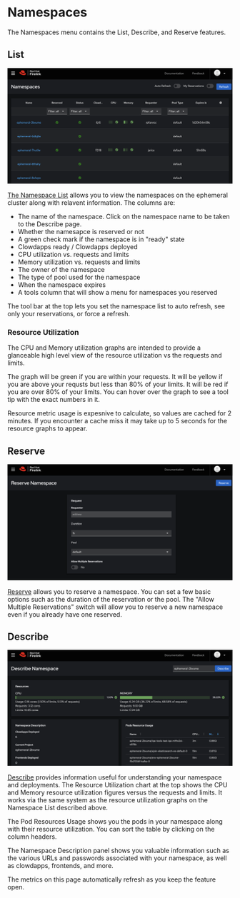 # Namespaces
The Namespaces menu contains the List, Describe, and Reserve features.


## List

<img src="images/namespaces.png"/>

[The Namespace List](https://firelink.apps.crc-eph.r9lp.p1.openshiftapps.com/namespace/list) allows you to view the namespaces on the ephemeral cluster along with relavent information. The columns are:

* The name of the namespace. Click on the namespace name to be taken to the Describe page.
* Whether the namesapce is reserved or not
* A green check mark if the namespace is in "ready" state
* Clowdapps ready / Clowdapps deployed
* CPU utilization vs. requests and limits
* Memory utilization vs. requests and limits
* The owner of the namespace
* The type of pool used for the namespace
* When the namespace expires
* A tools column that will show a menu for namespaces you reserved

The tool bar at the top lets you set the namespace list to auto refresh, see only your reservations, or force a refresh.

### Resource Utilization
The CPU and Memory utilization graphs are intended to provide a glanceable high level view of the resource utilization vs the requests and limits. 

The graph will be green if you are within your requests. It will be yellow if you are above your requsts but less than 80% of your limits. It will be red if you are over 80% of your limits. You can hover over the graph to see a tool tip with the exact numbers in it.

Resource metric usage is expesnive to calculate, so values are cached for 2 minutes. If you encounter a cache miss it may take up to 5 seconds for the resource graphs to appear.

## Reserve
<img src="images/reserve.png"/>

[Reserve](https://firelink.apps.crc-eph.r9lp.p1.openshiftapps.com/namespace/reserve) allows you to reserve a namespace. You can set a few basic options such as the duration of the reservation or the pool. The "Allow Multiple Reservations" switch will allow you to reserve a new namespace even if you already have one reserved.

## Describe
<img src="images/describe.png"/>

[Describe](https://firelink.apps.crc-eph.r9lp.p1.openshiftapps.com/namespace/describe) provides information useful for understanding your namespace and deployments. The Resource Utilization chart at the top shows the CPU and Memory resource utilization figures versus the requests and limits. It works via the same system as the resource utilization graphs on the Namespace List described above.

The Pod Resources Usage shows you the pods in your namespace along with their resource utilization. You can sort the table by clicking on the column headers.

The Namespace Description panel shows you valuable information such as the various URLs and passwords associated with your namespace, as well as clowdapps, frontends, and more.

The metrics on this page automatically refresh as you keep the feature open.
